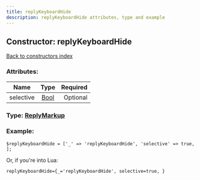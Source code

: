 ```yaml
---
title: replyKeyboardHide
description: replyKeyboardHide attributes, type and example
---
```

## Constructor: replyKeyboardHide  
[Back to constructors index](index.md)



### Attributes:

| Name     |    Type       | Required |
|----------|:-------------:|---------:|
|selective|[Bool](../types/Bool.md) | Optional|



### Type: [ReplyMarkup](../types/ReplyMarkup.md)


### Example:

```
$replyKeyboardHide = ['_' => 'replyKeyboardHide', 'selective' => true, ];
```  

Or, if you're into Lua:  


```
replyKeyboardHide={_='replyKeyboardHide', selective=true, }

```



